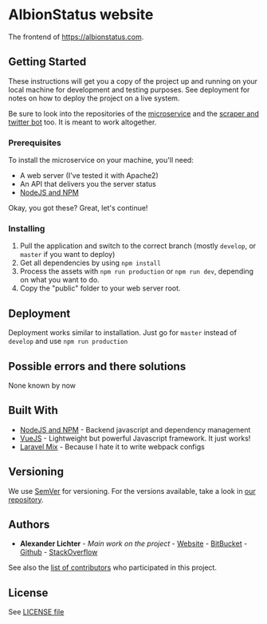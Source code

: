 # AlbionStatus website

The frontend of https://albionstatus.com.

## Getting Started


These instructions will get you a copy of the project up and running on your local machine for development and testing purposes.
See deployment for notes on how to deploy the project on a live system.

Be sure to look into the repositories of the [microservice](https://github.com/manniL/albionstatus-microservice)
and the [scraper and twitter bot]() too. It is meant to work altogether.

### Prerequisites

To install the microservice on your machine, you'll need:

* A web server (I've tested it with Apache2)
* An API that delivers you the server status
* [NodeJS and NPM](https://nodejs.org/)

Okay, you got these? Great, let's continue!

### Installing

1. Pull the application and switch to the correct branch (mostly `develop`, or `master` if you want to deploy)
2. Get all dependencies by using `npm install`
3. Process the assets with `npm run production` or `npm run dev`, depending on what you want to do.
4. Copy the "public" folder to your web server root.


## Deployment

Deployment works similar to installation. Just go for `master` instead of `develop` and use `npm run production`

## Possible errors and there solutions

None known by now

## Built With

* [NodeJS and NPM](https://nodejs.org/) - Backend javascript and dependency
management
* [VueJS](http://vuejs.org/) - Lightweight but powerful Javascript framework. It just works!
* [Laravel Mix](https://github.com/JeffreyWay/laravel-mix) - Because I hate it to write webpack configs

## Versioning

We use [SemVer](http://semver.org/) for versioning. For the versions available, take a look in [our repository](https://github.com/manniL/albionstatus-website).

## Authors

* **Alexander Lichter** - *Main work on the project* - [Website](http://developmint.de) - [BitBucket](https://bitbucket.org/manniL/) - [Github](https://github.com/manniL) - [StackOverflow](http://stackoverflow.com/users/3975480/mannil)

See also the [list of contributors](https://github.com/manniL/albionstatus-website/contributors) who participated in this project.

## License

See [LICENSE file](https://github.com/manniL/albionstatus-website/blob/master/LICENSE)